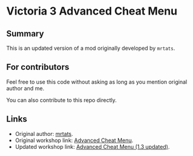# Victoria 3 Advanced Cheat Menu

## Summary

This is an updated version of a mod originally developed by `mrtats`.

## For contributors

Feel free to use this code without asking as long as you mention original author and me.

You can also contribute to this repo directly.

## Links

- Original author: <a href="https://steamcommunity.com/id/mertats">mrtats</a>.
- Original workshop link: <a href="https://steamcommunity.com/sharedfiles/filedetails/?id=2879916888">Advanced Cheat Menu</a>.
- Updated workshop link: <a href="https://steamcommunity.com/sharedfiles/filedetails/?id=2999597446">Advanced Cheat Menu (1.3 updated)</a>.
